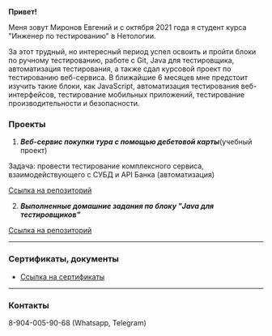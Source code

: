**Привет!**

Меня зовут Миронов Евгений и c октября 2021 года я студент курса "Инженер по тестированию" в Нетологии.

За этот трудный, но интересный период успел освоить и пройти блоки по ручному тестированию, работе с Git, Java для тестировщика, автоматизация тестирования, а также сдал курсовой проект по тестированию веб-сервиса. В ближайшие 6 месяцев мне предстоит изучить такие блоки, как JavaScript, автоматизация тестирования веб-интерфейсов, тестирование мобильных приложений, тестирование производительности и безопасности.

### **Проекты**

1. ***Веб-сервис покупки тура с помощью дебетовой карты***(учебный проект)

Задача: провести тестирование комплексного сервиса, взаимодействующего с СУБД и API Банка (автоматизация)

[Ссылка на репозиторий](https://github.com/MironovED/course_project_0522)

2. ***Выполненные домашние задания по блоку "Java для тестировщиков"***

[Ссылка на репозиторий](https://github.com/MironovED?tab=repositories)


***
### **Сертификаты, документы**

- [Ссылка на сертификаты](https://github.com/MironovED/MironovED/tree/master/certificate)


***
### **Контакты**

8-904-005-90-68 (Whatsapp, Telegram)


